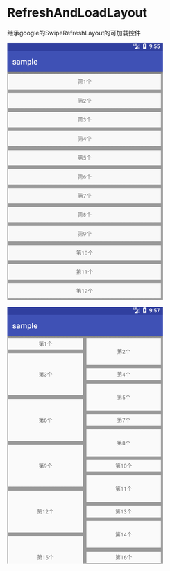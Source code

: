# RefreshAndLoadLayout
继承google的SwipeRefreshLayout的可加载控件

![线性效果](https://github.com/yangbinn/RefreshAndLoadLayout/blob/master/doc/GIF.gif)

![瀑布流效果](https://github.com/yangbinn/RefreshAndLoadLayout/blob/master/doc/GIF1.gif)

